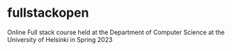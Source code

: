 # fullstackopen
Online Full stack course held at the Department of Computer Science at the University of Helsinki in Spring 2023

